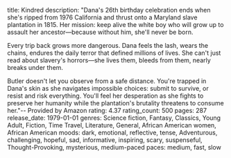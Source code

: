 title: Kindred
description: "Dana's 26th birthday celebration ends when she's ripped from 1976 California and thrust onto a Maryland slave plantation in 1815. Her mission: keep alive the white boy who will grow up to assault her ancestor—because without him, she'll never be born.

Every trip back grows more dangerous. Dana feels the lash, wears the chains, endures the daily terror that defined millions of lives. She can't just read about slavery's horrors—she lives them, bleeds from them, nearly breaks under them.

Butler doesn't let you observe from a safe distance. You're trapped in Dana's skin as she navigates impossible choices: submit to survive, or resist and risk everything. You'll feel her desperation as she fights to preserve her humanity while the plantation's brutality threatens to consume her."-- Provided by Amazon
rating: 4.37
rating_count: 500
pages: 287
release_date: 1979-01-01
genres: Science fiction, Fantasy, Classics, Young Adult, Fiction, Time Travel, Literature, General, African American women, African American
moods: dark, emotional, reflective, tense, Adventurous, challenging, hopeful, sad, informative, inspiring, scary, suspenseful, Thought-Provoking, mysterious, medium-paced
paces: medium, fast, slow